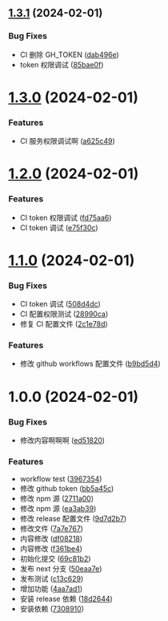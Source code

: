 ## [1.3.1](https://github.com/wangwei664/demo-semantic-release/compare/v1.3.0...v1.3.1) (2024-02-01)


### Bug Fixes

* CI 删除 GH_TOKEN ([dab496e](https://github.com/wangwei664/demo-semantic-release/commit/dab496e8ae4141d560b219fd6cedfc4d46885e73))
* token 权限调试 ([85bae0f](https://github.com/wangwei664/demo-semantic-release/commit/85bae0ff189ab13337fe754608043150c80eb01f))

# [1.3.0](https://github.com/wangwei664/demo-semantic-release/compare/v1.2.0...v1.3.0) (2024-02-01)


### Features

* CI 服务权限调试啊 ([a625c49](https://github.com/wangwei664/demo-semantic-release/commit/a625c49c4a9f411537e6c2ecef7548c7f53143b7))

# [1.2.0](https://github.com/wangwei664/demo-semantic-release/compare/v1.1.0...v1.2.0) (2024-02-01)


### Features

* CI token 权限调试 ([fd75aa6](https://github.com/wangwei664/demo-semantic-release/commit/fd75aa6d82fed63a4dc031c36c0353afef23656a))
* CI token 调试 ([e75f30c](https://github.com/wangwei664/demo-semantic-release/commit/e75f30c17a8544fb047d0d44f2d53643d213a072))

# [1.1.0](https://github.com/wangwei664/demo-semantic-release/compare/v1.0.0...v1.1.0) (2024-02-01)


### Bug Fixes

* CI token 调试 ([508d4dc](https://github.com/wangwei664/demo-semantic-release/commit/508d4dc9ff957c21c24b88a813767c89ea712e1e))
* CI 配置权限测试 ([28990ca](https://github.com/wangwei664/demo-semantic-release/commit/28990ca19b1135042889e5dcd4f57ecd19ac554b))
* 修复 CI 配置文件 ([2c1e78d](https://github.com/wangwei664/demo-semantic-release/commit/2c1e78d724859fa54ab176228850bc8901a7e108))


### Features

* 修改 github workflows 配置文件 ([b9bd5d4](https://github.com/wangwei664/demo-semantic-release/commit/b9bd5d41b426658b5ec378f610f434fe39e41465))

# 1.0.0 (2024-02-01)


### Bug Fixes

* 修改内容啊啊啊 ([ed51820](https://github.com/wangwei664/demo-semantic-release/commit/ed518204a91e6549833d3eb45d645106325a953c))


### Features

* workflow test ([3967354](https://github.com/wangwei664/demo-semantic-release/commit/39673542b65f2b0bf84dd5a8780f7d98cacaa392))
* 修改 github token ([bb5a45c](https://github.com/wangwei664/demo-semantic-release/commit/bb5a45cac025f56b836629fd41d9a32325ed4e6a))
* 修改 npm 源 ([2711a00](https://github.com/wangwei664/demo-semantic-release/commit/2711a00e48168b46505ab237f9f83e7118811188))
* 修改 npm 源 ([ea3ab39](https://github.com/wangwei664/demo-semantic-release/commit/ea3ab399cfdedfa3089a3cb022ed74eebdb47ff0))
* 修改 release 配置文件 ([9d7d2b7](https://github.com/wangwei664/demo-semantic-release/commit/9d7d2b7ccd1383934a7660cef2722aded74e0972))
* 修改文件 ([7a7e767](https://github.com/wangwei664/demo-semantic-release/commit/7a7e767f6f03d24defa3a16cb8845795a1be477b))
* 内容修改 ([df08218](https://github.com/wangwei664/demo-semantic-release/commit/df08218aecef57351127117e2ff205e292ca0a66))
* 内容修改 ([f361be4](https://github.com/wangwei664/demo-semantic-release/commit/f361be4547c5567c3cf09c58be0f5d7dcfd2b6b7))
* 初始化提交 ([69c81b2](https://github.com/wangwei664/demo-semantic-release/commit/69c81b2e281e664aca18cc34a03a6fa228899bde))
* 发布 next 分支 ([50eaa7e](https://github.com/wangwei664/demo-semantic-release/commit/50eaa7e08d5a35e902a324df6bada6ca94499497))
* 发布测试 ([c13c629](https://github.com/wangwei664/demo-semantic-release/commit/c13c629b0aca29f4b050688a7406c95fa0d1ab08))
* 增加功能 ([4aa7ad1](https://github.com/wangwei664/demo-semantic-release/commit/4aa7ad1b0766e23ca77d236eea00264553684dcd))
* 安装 release 依赖 ([18d2644](https://github.com/wangwei664/demo-semantic-release/commit/18d2644f5d97df85b361599de98013950e7e7807))
* 安装依赖 ([7308910](https://github.com/wangwei664/demo-semantic-release/commit/7308910950bad5347bd78cb3d3d96649c87dcedb))
